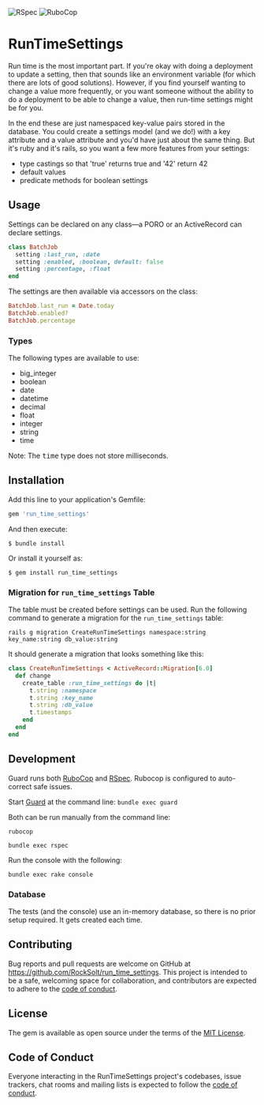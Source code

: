 ![RSpec](https://github.com/RockSolt/run_time_settings/workflows/RSpec/badge.svg)
![RuboCop](https://github.com/RockSolt/run_time_settings/workflows/RuboCop/badge.svg)

# RunTimeSettings

Run time is the most important part. If you're okay with doing a deployment to update a setting, then that sounds like an environment variable (for which there are lots of good solutions). However, if you find yourself wanting to change a value more frequently, or you want someone without the ability to do a deployment to be able to change a value, then run-time settings might be for you.

In the end these are just namespaced key-value pairs stored in the database. You could create a settings model (and we do!) with a key attribute and a value attribute and you'd have just about the same thing. But it's ruby and it's rails, so you want a few more features from your settings:

- type castings so that 'true' returns true and '42' return 42
- default values
- predicate methods for boolean settings

## Usage

Settings can be declared on any class—a PORO or an ActiveRecord can declare settings.

```ruby
class BatchJob
  setting :last_run, :date
  setting :enabled, :boolean, default: false
  setting :percentage, :float
end
```

The settings are then available via accessors on the class:

```ruby
BatchJob.last_run = Date.today
BatchJob.enabled?
BatchJob.percentage
```

### Types

The following types are available to use:
- big_integer
- boolean
- date
- datetime
- decimal
- float
- integer
- string
- time

Note: The <tt>time</tt> type does not store milliseconds.

## Installation

Add this line to your application's Gemfile:

```ruby
gem 'run_time_settings'
```

And then execute:

    $ bundle install

Or install it yourself as:

    $ gem install run_time_settings

### Migration for `run_time_settings` Table

The table must be created before settings can be used. Run the following command to generate a migration for the `run_time_settings` table:

    rails g migration CreateRunTimeSettings namespace:string key_name:string db_value:string

It should generate a migration that looks something like this:

```ruby
class CreateRunTimeSettings < ActiveRecord::Migration[6.0]
  def change
    create_table :run_time_settings do |t|
      t.string :namespace
      t.string :key_name
      t.string :db_value
      t.timestamps
    end
  end
end
```


## Development

Guard runs both [RuboCop](https://docs.rubocop.org/en/stable/) and [RSpec](https://relishapp.com/rspec). Rubocop is
configured to auto-correct safe issues.

Start [Guard](https://github.com/guard/guard) at the command line: `bundle exec guard`

Both can be run manually from the command line:

`rubocop`

`bundle exec rspec`

Run the console with the following:

`bundle exec rake console`

### Database

The tests (and the console) use an in-memory database, so there is no prior setup required. It gets created each time.

## Contributing

Bug reports and pull requests are welcome on GitHub at https://github.com/RockSolt/run_time_settings. This project is intended to be a safe, welcoming space for collaboration, and contributors are expected to adhere to the [code of conduct](https://github.com/RockSolt/run_time_settings/blob/master/CODE_OF_CONDUCT.md).


## License

The gem is available as open source under the terms of the [MIT License](https://opensource.org/licenses/MIT).

## Code of Conduct

Everyone interacting in the RunTimeSettings project's codebases, issue trackers, chat rooms and mailing lists is expected to follow the [code of conduct](https://github.com/RockSolt/run_time_settings/blob/master/CODE_OF_CONDUCT.md).
